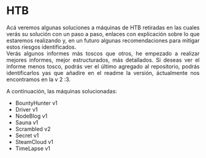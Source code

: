 # HTB  
<div align="justify">
Acá veremos algunas soluciones a máquinas de HTB retiradas en las cuales verás su solución con un paso a paso, enlaces con explicación sobre lo que 
estaremos realizando y, en un futuro algunas recomendaciones para mitigar estos riesgos identificados.  
</div> 
<div align="justify">  
Verás algunos informes más toscos que otros, he empezado a realizar mejores informes, mejor estructurados, más detallados. Si deseas ver el informe menos tosco, podrás ver el último agregado al repositorio, podrás identificarlos yas que añadire en el readme la versión, áctualmente nos encontramos en la v 2 :3.  
</div>  

A continuación, las máquinas solucionadas:
* BountyHunter v1
* Driver v1
* NodeBlog v1
* Sauna v1
* Scrambled v2
* Secret v1
* SteamCloud v1
* TimeLapse v1
